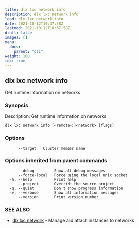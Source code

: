 ```yaml
---
title: dlx lxc network info
description: dlx lxc network info
lead: dlx lxc network info
date: 2021-10-12T10:37:58Z
lastmod: 2021-10-12T10:37:58Z
draft: false
images: []
menu:
  docs:
    parent: "cli"
weight: 100
toc: true
---
```

## dlx lxc network info

Get runtime information on networks

### Synopsis

Description:
  Get runtime information on networks



```
dlx lxc network info [<remote>:]<network> [flags]
```

### Options

```
      --target   Cluster member name
```

### Options inherited from parent commands

```
      --debug         Show all debug messages
      --force-local   Force using the local unix socket
  -h, --help          Print help
      --project       Override the source project
  -q, --quiet         Don't show progress information
  -v, --verbose       Show all information messages
      --version       Print version number
```

### SEE ALSO

* [dlx lxc network](/docs/cmd/dlx_lxc_network)	 - Manage and attach instances to networks

